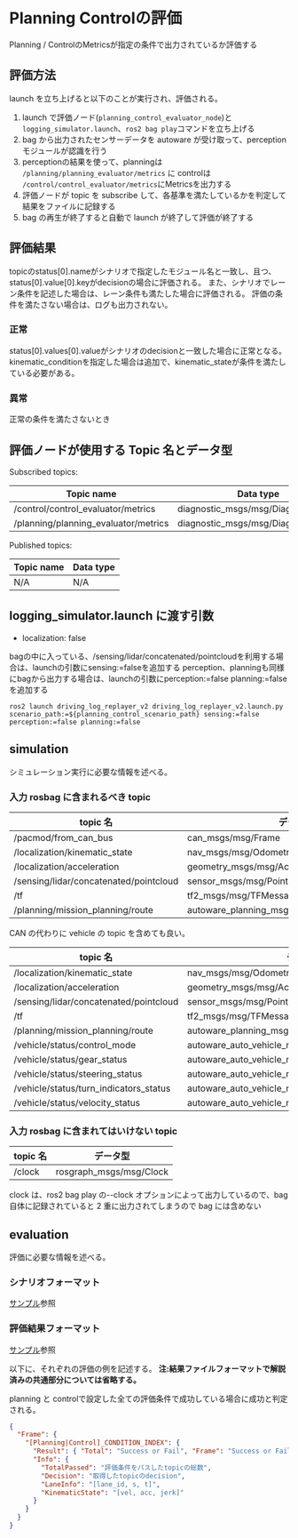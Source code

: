 # Planning Controlの評価

Planning / ControlのMetricsが指定の条件で出力されているか評価する

## 評価方法

launch を立ち上げると以下のことが実行され、評価される。

1. launch で評価ノード(`planning_control_evaluator_node`)と `logging_simulator.launch`、`ros2 bag play`コマンドを立ち上げる
2. bag から出力されたセンサーデータを autoware が受け取って、perception モジュールが認識を行う
3. perceptionの結果を使って、planningは `/planning/planning_evaluator/metrics` に controlは `/control/control_evaluator/metrics`にMetricsを出力する
4. 評価ノードが topic を subscribe して、各基準を満たしているかを判定して結果をファイルに記録する
5. bag の再生が終了すると自動で launch が終了して評価が終了する

## 評価結果

topicのstatus[0].nameがシナリオで指定したモジュール名と一致し、且つ、status[0].value[0].keyがdecisionの場合に評価される。
また、シナリオでレーン条件を記述した場合は、レーン条件も満たした場合に評価される。
評価の条件を満たさない場合は、ログも出力されない。

### 正常

status[0].values[0].valueがシナリオのdecisionと一致した場合に正常となる。
kinematic_conditionを指定した場合は追加で、kinematic_stateが条件を満たしている必要がある。

### 異常

正常の条件を満たさないとき

## 評価ノードが使用する Topic 名とデータ型

Subscribed topics:

| Topic name                           | Data type                             |
| ------------------------------------ | ------------------------------------- |
| /control/control_evaluator/metrics   | diagnostic_msgs/msg/DiagnosticArray |
| /planning/planning_evaluator/metrics | diagnostic_msgs/msg/DiagnosticArray |

Published topics:

| Topic name | Data type |
| ---------- | --------- |
| N/A        | N/A       |

## logging_simulator.launch に渡す引数

- localization: false

bagの中に入っている、/sensing/lidar/concatenated/pointcloudを利用する場合は、launchの引数にsensing:=falseを追加する
perception、planningも同様にbagから出力する場合は、launchの引数にperception:=false planning:=falseを追加する

```shell
ros2 launch driving_log_replayer_v2 driving_log_replayer_v2.launch.py scenario_path:=${planning_control_scenario_path} sensing:=false perception:=false planning:=false
```

## simulation

シミュレーション実行に必要な情報を述べる。

### 入力 rosbag に含まれるべき topic

| topic 名                               | データ型                                     |
| -------------------------------------- | -------------------------------------------- |
| /pacmod/from_can_bus                   | can_msgs/msg/Frame                           |
| /localization/kinematic_state          | nav_msgs/msg/Odometry                        |
| /localization/acceleration             | geometry_msgs/msg/AccelWithCovarianceStamped |
| /sensing/lidar/concatenated/pointcloud | sensor_msgs/msg/PointCloud2                  |
| /tf                                    | tf2_msgs/msg/TFMessage                       |
| /planning/mission_planning/route       | autoware_planning_msgs/msg/LaneletRoute      |

CAN の代わりに vehicle の topic を含めても良い。

| topic 名                               | データ型                                            |
| -------------------------------------- | --------------------------------------------------- |
| /localization/kinematic_state          | nav_msgs/msg/Odometry                               |
| /localization/acceleration             | geometry_msgs/msg/AccelWithCovarianceStamped        |
| /sensing/lidar/concatenated/pointcloud | sensor_msgs/msg/PointCloud2                         |
| /tf                                    | tf2_msgs/msg/TFMessage                              |
| /planning/mission_planning/route       | autoware_planning_msgs/msg/LaneletRoute             |
| /vehicle/status/control_mode           | autoware_auto_vehicle_msgs/msg/ControlModeReport    |
| /vehicle/status/gear_status            | autoware_auto_vehicle_msgs/msg/GearReport           |
| /vehicle/status/steering_status        | autoware_auto_vehicle_msgs/SteeringReport           |
| /vehicle/status/turn_indicators_status | autoware_auto_vehicle_msgs/msg/TurnIndicatorsReport |
| /vehicle/status/velocity_status        | autoware_auto_vehicle_msgs/msg/VelocityReport       |

### 入力 rosbag に含まれてはいけない topic

| topic 名 | データ型                |
| -------- | ----------------------- |
| /clock   | rosgraph_msgs/msg/Clock |

clock は、ros2 bag play の--clock オプションによって出力しているので、bag 自体に記録されていると 2 重に出力されてしまうので bag には含めない

## evaluation

評価に必要な情報を述べる。

### シナリオフォーマット

[サンプル](https://github.com/tier4/driving_log_replayer_v2/blob/develop/sample/planning_control/scenario.yaml)参照

### 評価結果フォーマット

[サンプル](https://github.com/tier4/driving_log_replayer_v2/blob/develop/sample/planning_control/result.json)参照

以下に、それぞれの評価の例を記述する。
**注:結果ファイルフォーマットで解説済みの共通部分については省略する。**

planning と controlで設定した全ての評価条件で成功している場合に成功と判定される。

```json
{
  "Frame": {
    "[Planning|Control]_CONDITION_INDEX": {
      "Result": { "Total": "Success or Fail", "Frame": "Success or Fail" },
      "Info": {
        "TotalPassed": "評価条件をパスしたtopicの総数",
        "Decision": "取得したtopicのdecision",
        "LaneInfo": "[lane_id, s, t]",
        "KinematicState": "[vel, acc, jerk]"
      }
    }
  }
}
```
